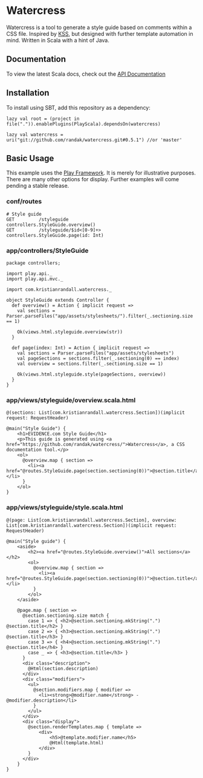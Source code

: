 Watercress
==========

Watercress is a tool to generate a style guide based on comments within a CSS file. Inspired by [KSS](http://warpspire.com/kss/),
but designed with further template automation in mind. Written in Scala with a hint of Java.

Documentation
-------------

To view the latest Scala docs, check out the [API Documentation](http://randak.github.io/watercress/latest/api/#com.kristianrandall.watercress.package)

Installation
------------
To install using SBT, add this repository as a dependency:

```
lazy val root = (project in file(".")).enablePlugins(PlayScala).dependsOn(watercress)

lazy val watercress = uri("git://github.com/randak/watercress.git#0.5.1") //or 'master'
```

Basic Usage
-----------

This example uses the [Play Framework](https://www.playframework.com/). It is merely for illustrative purposes. There are
many other options for display. Further examples will come pending a stable release.

### conf/routes

```
# Style guide
GET         /styleguide                                    controllers.StyleGuide.overview()
GET         /styleguide/$id<[0-9]+>                        controllers.StyleGuide.page(id: Int)
```

### app/controllers/StyleGuide

```
package controllers;

import play.api._
import play.api.mvc._

import com.kristianrandall.watercress._

object StyleGuide extends Controller {
  def overview() = Action { implicit request =>
    val sections = Parser.parseFiles("app/assets/stylesheets/").filter(_.sectioning.size == 1)

    Ok(views.html.styleguide.overview(str))
  }

  def page(index: Int) = Action { implicit request =>
    val sections = Parser.parseFiles("app/assets/stylesheets")
    val pageSections = sections.filter(_.sectioning(0) == index)
    val overview = sections.filter(_.sectioning.size == 1)

    Ok(views.html.styleguide.style(pageSections, overview))
  }
}
```


### app/views/styleguide/overview.scala.html

```
@(sections: List[com.kristianrandall.watercress.Section])(implicit request: RequestHeader)

@main("Style Guide") {
    <h1>EVIDENCE.com Style Guide</h1>
    <p>This guide is generated using <a href="https://github.com/randak/watercress/">Watercress</a>, a CSS documentation tool.</p>
    <ol>
      @overview.map { section =>
        <li><a href="@routes.StyleGuide.page(section.sectioning(0))">@section.title</a></li>
      }
    </ol>
}
```

### app/views/styleguide/style.scala.html

```
@(page: List[com.kristianrandall.watercress.Section], overview: List[com.kristianrandall.watercress.Section])(implicit request: RequestHeader)

@main("Style guide") {
    <aside>
        <h2><a href="@routes.StyleGuide.overview()">All sections</a></h2>
        <ol>
          @overview.map { section =>
            <li><a href="@routes.StyleGuide.page(section.sectioning(0))">@section.title</a></li>
          }
        </ol>
    </aside>

    @page.map { section =>
      @section.sectioning.size match {
        case 1 => { <h2>@section.sectioning.mkString(".") @section.title</h2> }
        case 2 => { <h3>@section.sectioning.mkString(".") @section.title</h3> }
        case 3 => { <h4>@section.sectioning.mkString(".") @section.title</h4> }
        case _ => { <h3>@section.title</h3> }
      }
      <div class="description">
        @Html(section.description)
      </div>
      <div class="modifiers">
        <ul>
          @section.modifiers.map { modifier =>
            <li><strong>@modifier.name</strong> - @modifier.description</li>
          }
        </ul>
      </div>
      <div class="display">
        @section.renderTemplates.map { template =>
            <div>
                <h5>@template.modifier.name</h5>
                @Html(template.html)
            </div>
        }
      </div>
    }
}
```